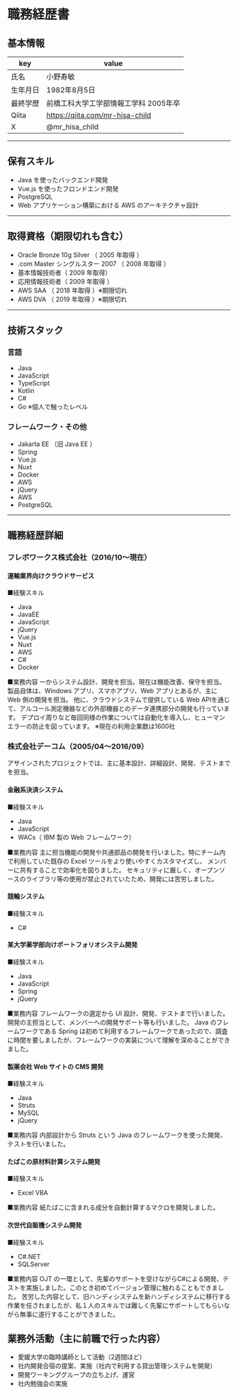 # 職務経歴書

## 基本情報

|key|value|
|---|---|
|氏名|小野寿敏|
|生年月日|1982年8月5日|
|最終学歴|前橋工科大学工学部情報工学科 2005年卒|
|Qiita|https://qiita.com/mr-hisa-child|
|X|@mr_hisa_child|

---

## 保有スキル

- Java を使ったバックエンド開発
- Vue.js を使ったフロンドエンド開発
- PostgreSQL
- Web アプリケーション構築における AWS のアーキテクチャ設計

---

## 取得資格（期限切れも含む）

- Oracle Bronze 10g Silver （ 2005 年取得 ）
- .com Master シングルスター 2007 （ 2008 年取得 ）
- 基本情報技術者（ 2009 年取得）
- 応用情報技術者（ 2009 年取得 ）
- AWS SAA （ 2018 年取得 ）※期限切れ
- AWS DVA （ 2019 年取得 ）※期限切れ

---

## 技術スタック

### 言語

- Java
- JavaScript
- TypeScript
- Kotlin
- C#
- Go ※個人で触ったレベル

### フレームワーク・その他

- Jakarta EE （旧 Java EE ）
- Spring
- Vue.js
- Nuxt
- Docker
- AWS
- jQuery
- AWS
- PostgreSQL

---

## 職務経歴詳細

### フレボワークス株式会社（2016/10〜現在）

#### 運輸業界向けクラウドサービス
■経験スキル
- Java
- JavaEE
- JavaScript
- jQuery
- Vue.js
- Nuxt
- AWS
- C#
- Docker

■業務内容
一からシステム設計、開発を担当。現在は機能改善、保守を担当。製品自体は、Windows アプリ、スマホアプリ、Web アプリとあるが、主に Web 側の開発を担当。
他に、クラウドシステムで提供している Web APIを通じて、アルコール測定機器などの外部機器とのデータ連携部分の開発も行っています。
デプロイ周りなど毎回同様の作業については自動化を導入し、ヒューマンエラーの防止を図っています。
※現在の利用企業数は1600社

### 株式会社デーコム（2005/04〜2016/09）
アサインされたプロジェクトでは、主に基本設計、詳細設計、開発、テストまでを担当。

#### 金融系決済システム
■経験スキル
- Java
- JavaScript
- WACs（ IBM 製の Web フレームワーク）

■業務内容
主に担当機能の開発や共通部品の開発を行いました。特にチーム内で利用していた既存の Excel ツールをより使いやすくカスタマイズし、
メンバーに共有することで効率化を図りました。
セキュリティに厳しく、オープンソースのライブラリ等の使用が禁止されていたため、開発には苦労しました。

#### 競輪システム

■経験スキル
- C#

#### 某大学薬学部向けポートフォリオシステム開発

■経験スキル
- Java
- JavaScript
- Spring
- jQuery

■業務内容
フレームワークの選定から UI 設計、開発、テストまで行いました。開発の主担当として、メンバーへの開発サポート等も行いました。
Java のフレームワークである Spring は初めて利用するフレームワークであったので、調査に時間を要しましたが、フレームワークの実装について理解を深めることができました。

#### 製薬会社 Web サイトの CMS 開発

■経験スキル
- Java
- Struts
- MySQL
- jQuery

■業務内容
内部設計から Struts という Java のフレームワークを使った開発、テストを行いました。

#### たばこの原材料計算システム開発
■経験スキル
- Excel VBA

■業務内容
紙たばこに含まれる成分を自動計算するマクロを開発しました。

#### 次世代自販機システム開発
■経験スキル
- C#.NET
- SQLServer

■業務内容
OJT の一環として、先輩のサポートを受けながらC#による開発、テストを実施しました。このとき初めてバージョン管理に触れることもできました。
苦労した内容として、旧ハンディシステムを新ハンディシステムに移行する作業を任されましたが、私１人のスキルでは難しく先輩にサポートしてもらいながら無事に遂行することができました。

## 業務外活動（主に前職で行った内容）

- 愛媛大学の臨時講師として活動（2週間ほど）
- 社内開発合宿の提案、実施（社内で利用する貸出管理システムを開発）
- 開発ワーキンググループの立ち上げ、運営
- 社内勉強会の実施
